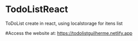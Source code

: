 # TodoListReact
ToDoList create in react, using localstorage for itens list

#Access the website at:
https://todolistguilherme.netlify.app
